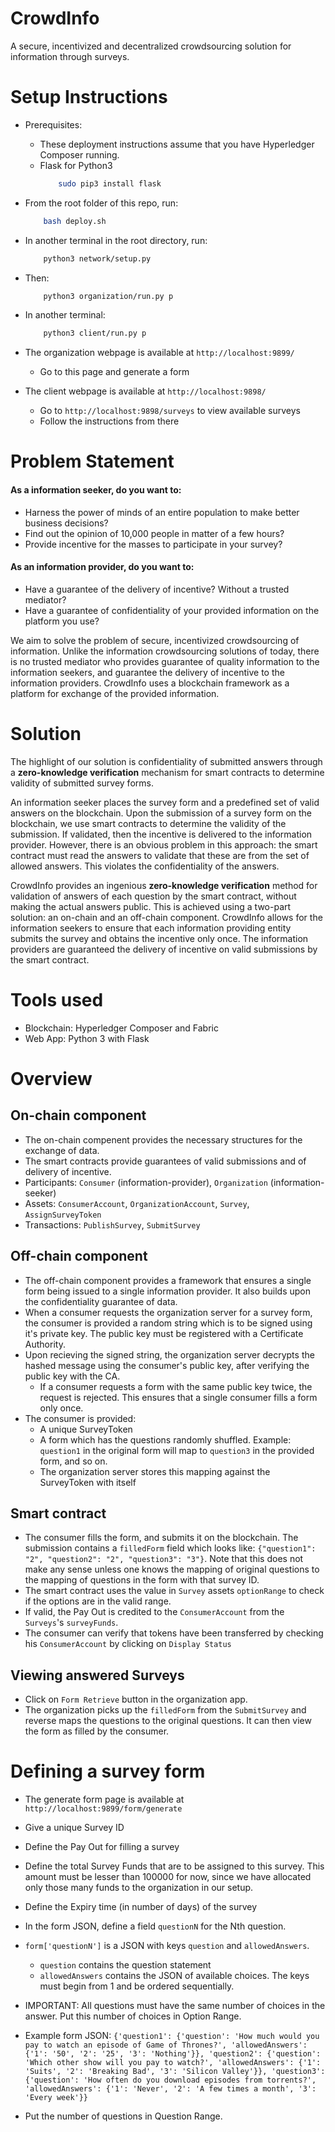 # CrowdInfo
A secure, incentivized and decentralized crowdsourcing solution for information through surveys.

# Setup Instructions
+ Prerequisites:
    + These deployment instructions assume that you have Hyperledger Composer running.
    + Flask for Python3
        ```bash
            sudo pip3 install flask
        ```

+ From the root folder of this repo, run:
    ```bash
        bash deploy.sh
    ```
+ In another terminal in the root directory, run:
    ```bash
        python3 network/setup.py
    ```

+ Then:
    ```bash
        python3 organization/run.py p
    ```

+ In another terminal:
    ```bash
        python3 client/run.py p
    ```

+ The organization webpage is available at `http://localhost:9899/`
    + Go to this page and generate a form

+ The client webpage is available at `http://localhost:9898/`
    + Go to `http://localhost:9898/surveys` to view available surveys
    + Follow the instructions from there


# Problem Statement
#### As a information seeker, do you want to:  
- Harness the power of minds of an entire population to make better business decisions?  
- Find out the opinion of 10,000 people in matter of a few hours?  
- Provide incentive for the masses to participate in your survey?  

#### As an information provider, do you want to:  
- Have a guarantee of the delivery of incentive?  Without a trusted mediator?  
- Have a guarantee of confidentiality of your provided information on the platform you use?  

We aim to solve the problem of secure, incentivized crowdsourcing of information. Unlike the information crowdsourcing solutions of today, there is no trusted mediator who provides guarantee of quality information to the information seekers, and guarantee the delivery of incentive to the information providers. CrowdInfo uses a blockchain framework as a platform for exchange of the provided information.


# Solution
The highlight of our solution is confidentiality of submitted answers through a **zero-knowledge verification** mechanism for smart contracts to determine validity of submitted survey forms.

An information seeker places the survey form and a predefined set of valid answers on the blockchain. Upon the submission of a survey form on the blockchain, we use smart contracts to determine the validity of the submission. If validated, then the incentive is delivered to the information provider. However, there is an obvious problem in this approach: the smart contract must read the answers to validate that these are from the set of allowed answers. This violates the confidentiality of the answers.  

CrowdInfo provides an ingenious **zero-knowledge verification** method for validation of answers of each question by the smart contract, without making the actual answers public. This is achieved using a two-part solution: an on-chain and an off-chain component. CrowdInfo allows for the information seekers to ensure that each information providing entity submits the survey and obtains the incentive only once. The information providers are guaranteed the delivery of incentive on valid submissions by the smart contract.

# Tools used
+ Blockchain: Hyperledger Composer and Fabric
+ Web App: Python 3 with Flask

# Overview
## On-chain component
+ The on-chain compenent provides the necessary structures for the exchange of data.
+ The smart contracts provide guarantees of valid submissions and of delivery of incentive.
+ Participants: ```Consumer``` (information-provider), ```Organization``` (information-seeker)
+ Assets: ```ConsumerAccount```, ```OrganizationAccount```, ```Survey```, ```AssignSurveyToken```
+ Transactions: ```PublishSurvey```, ```SubmitSurvey```
## Off-chain component
+ The off-chain component provides a framework that ensures a single form being issued to a single information provider. It also builds upon the confidentiality guarantee of data.
+ When a consumer requests the organization server for a survey form, the consumer is provided a random string which is to be signed using it's private key. The public key must be registered with a Certificate Authority.
+ Upon recieving the signed string, the organization server decrypts the hashed message using the consumer's public key, after verifying the public key with the CA.
    + If a consumer requests a form with the same public key twice, the request is rejected. This ensures that a single consumer fills a form only once.
+ The consumer is provided:
    + A unique SurveyToken
    + A form which has the questions randomly shuffled. Example: `question1` in the original form will map to `question3` in the provided form, and so on.
    + The organization server stores this mapping against the SurveyToken with itself

## Smart contract
+ The consumer fills the form, and submits it on the blockchain. The submission contains a `filledForm` field which looks like: `{"question1": "2", "question2": "2", "question3": "3"}`. Note that this does not make any sense unless one knows the mapping of original questions to the mapping of questions in the form with that survey ID.
+ The smart contract uses the value in `Survey` assets `optionRange` to check if the options are in the valid range.
+ If valid, the Pay Out is credited to the `ConsumerAccount` from the `Surveys`'s `surveyFunds`.
+ The consumer can verify that tokens have been transferred by checking his `ConsumerAccount` by clicking on `Display Status`

## Viewing answered Surveys
+ Click on `Form Retrieve` button in the organization app.
+ The organization picks up the `filledForm` from the `SubmitSurvey` and reverse maps the questions to the original questions. It can then view the form as filled by the consumer.


# Defining a survey form
+ The generate form page is available at `http://localhost:9899/form/generate`
+ Give a unique Survey ID
+ Define the Pay Out for filling a survey
+ Define the total Survey Funds that are to be assigned to this survey. This amount must be lesser than 100000 for now, since we have allocated only those many funds to the organization in our setup.
+ Define the Expiry time (in number of days) of the survey
+ In the form JSON, define a field `questionN` for the Nth question.
+ `form['questionN']` is a JSON with keys `question` and `allowedAnswers`.
    + `question` contains the question statement
    + `allowedAnswers` contains the JSON of available choices. The keys must begin from 1 and be ordered sequentially.

+ IMPORTANT: All questions must have the same number of choices in the answer. Put this number of choices in Option Range.

+ Example form JSON:
`
{'question1': {'question': 'How much would you pay to watch an episode of Game of Thrones?', 'allowedAnswers': {'1': '50', '2': '25', '3': 'Nothing'}}, 'question2': {'question': 'Which other show will you pay to watch?', 'allowedAnswers': {'1': 'Suits', '2': 'Breaking Bad', '3': 'Silicon Valley'}}, 'question3': {'question': 'How often do you download episodes from torrents?', 'allowedAnswers': {'1': 'Never', '2': 'A few times a month', '3': 'Every week'}}
`
+ Put the number of questions in Question Range.
